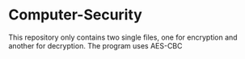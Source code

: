 # Computer-Security
This repository only contains two single files, one for encryption and another for decryption. The program uses AES-CBC 
